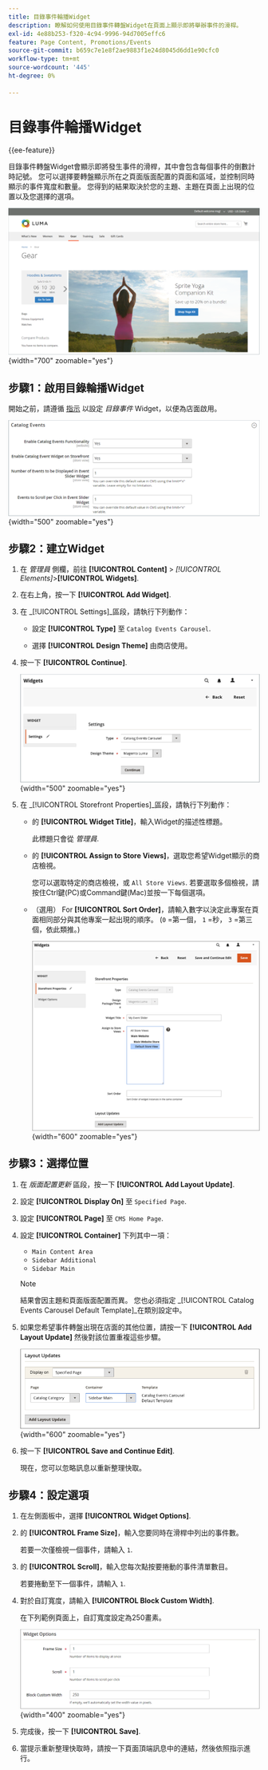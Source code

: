 ```yaml
---
title: 目錄事件輪播Widget
description: 瞭解如何使用目錄事件轉盤Widget在頁面上顯示即將舉辦事件的滑桿。
exl-id: 4e88b253-f320-4c94-9996-94d7005effc6
feature: Page Content, Promotions/Events
source-git-commit: b659c7e1e8f2ae9883f1e24d8045d6dd1e90cfc0
workflow-type: tm+mt
source-wordcount: '445'
ht-degree: 0%

---
```


# 目錄事件輪播Widget

{{ee-feature}}

目錄事件轉盤Widget會顯示即將發生事件的滑桿，其中會包含每個事件的倒數計時記號。 您可以選擇要轉盤顯示所在之頁面版面配置的頁面和區域，並控制同時顯示的事件寬度和數量。 您得到的結果取決於您的主題、主題在頁面上出現的位置以及您選擇的選項。

![左側邊欄中的事件輪播](./assets/storefront-event-carousel-sidebar-gear.png){width="700" zoomable="yes"}

## 步驟1：啟用目錄輪播Widget

開始之前，請遵循 [指示](../merchandising-promotions/event-configure.md) 以設定 _目錄事件_ Widget，以便為店面啟用。

![目錄事件設定](./assets/config-catalog-catalog-events-1.png){width="500" zoomable="yes"}

## 步驟2：建立Widget

1. 在 _管理員_ 側欄，前往 **[!UICONTROL Content]** > _[!UICONTROL Elements]_>**[!UICONTROL Widgets]**.

1. 在右上角，按一下 **[!UICONTROL Add Widget]**.

1. 在 _[!UICONTROL Settings]_區段，請執行下列動作：

   - 設定 **[!UICONTROL Type]** 至 `Catalog Events Carousel`.

   - 選擇 **[!UICONTROL Design Theme]** 由商店使用。

1. 按一下 **[!UICONTROL Continue]**.

   ![事件轉盤的Widget設定](./assets/widget-event-carousel-settings.png){width="500" zoomable="yes"}

1. 在 _[!UICONTROL Storefront Properties]_區段，請執行下列動作：

   - 的 **[!UICONTROL Widget Title]**，輸入Widget的描述性標題。

     此標題只會從 _管理員_.

   - 的 **[!UICONTROL Assign to Store Views]**，選取您希望Widget顯示的商店檢視。

     您可以選取特定的商店檢視，或 `All Store Views`. 若要選取多個檢視，請按住Ctrl鍵(PC)或Command鍵(Mac)並按一下每個選項。

   - （選用） For **[!UICONTROL Sort Order]**，請輸入數字以決定此專案在頁面相同部分與其他專案一起出現的順序。 (`0` =第一個， `1` =秒， `3` =第三個，依此類推。)

     ![Widget商店屬性](./assets/widget-event-carousel-storefront-properties.png){width="600" zoomable="yes"}

## 步驟3：選擇位置

1. 在 _版面配置更新_ 區段，按一下 **[!UICONTROL Add Layout Update]**.

1. 設定 **[!UICONTROL Display On]** 至 `Specified Page`.

1. 設定 **[!UICONTROL Page]** 至 `CMS Home Page`.

1. 設定 **[!UICONTROL Container]** 下列其中一項：

   - `Main Content Area`
   - `Sidebar Additional`
   - `Sidebar Main`

   >[!NOTE]
   >
   >結果會因主題和頁面版面配置而異。 您也必須指定 _[!UICONTROL Catalog Events Carousel Default Template]_在類別設定中。

1. 如果您希望事件轉盤出現在店面的其他位置，請按一下 **[!UICONTROL Add Layout Update]** 然後對該位置重複這些步驟。

   ![版面更新](./assets/widget-event-carousel-layout-updates-catalog-category-sidebar.png){width="600" zoomable="yes"}

1. 按一下 **[!UICONTROL Save and Continue Edit]**.

   現在，您可以忽略訊息以重新整理快取。

## 步驟4：設定選項

1. 在左側面板中，選擇 **[!UICONTROL Widget Options]**.

1. 的 **[!UICONTROL Frame Size]**，輸入您要同時在滑桿中列出的事件數。

   若要一次僅檢視一個事件，請輸入 `1`.

1. 的 **[!UICONTROL Scroll]**，輸入您每次點按要捲動的事件清單數目。

   若要捲動至下一個事件，請輸入 `1`.

1. 對於自訂寬度，請輸入 **[!UICONTROL Block Custom Width]**.

   在下列範例頁面上，自訂寬度設定為250畫素。

   ![自訂寬度Widget選項](./assets/widget-options-custom-width.png){width="400" zoomable="yes"}

1. 完成後，按一下 **[!UICONTROL Save]**.

1. 當提示重新整理快取時，請按一下頁面頂端訊息中的連結，然後依照指示進行。
